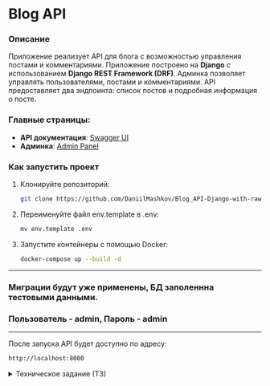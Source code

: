 # Blog API

### Описание

Приложение реализует API для блога с возможностью управления постами и комментариями. Приложение построено на **Django** с использованием **Django REST Framework (DRF)**. Админка позволяет управлять пользователями, постами и комментариями. API предоставляет два эндпоинта: список постов и подробная информация о посте. 

### Главные страницы:

- **API документация**: [Swagger UI](http://localhost:8000/api/swagger/)
- **Админка**: [Admin Panel](http://localhost:8000/admin/)

### Как запустить проект

1. Клонируйте репозиторий:
   ```bash
   git clone https://github.com/DaniilMashkov/Blog_API-Django-with-raw-SQL-/
2. Переименуйте файл env.template в .env:
   ```bash
   mv env.template .env
3. Запустите контейнеры с помощью Docker:
   ```bash
   docker-compose up --build -d
    ```
----
 ### Миграции будут уже применены, БД заполеннна тестовыми данными. 
 ### Пользователь - admin, Пароль - admin
----

После запуска API будет доступно по адресу:
   ```bash
   http://localhost:8000
  ```

<details> <summary>Техническое задание (ТЗ)</summary>
Задача:
Создать приложение Django, которое будет выступать в качестве API сервера.

Рекомендуется использовать cookiecutter-django или вы можете создать свое приложение с нуля. (https://github.com/cookiecutter/cookiecutter-django)

Рекомендуется использование Docker или venv с requirements.txt. Рекомендуется использовать DRF.

Мы будем реализовывать приложение блога.

Поскольку в работе придется работать с существующей сложной базой данных (MSSQL, но в рамках задания можно использовать любую СУБД) предлагается создать схему базы данных, используя стандартные средства Django. Цель данного задания – проверить навыки работы с SQL.

Поэтому требуется реализовать функционал без использования Django ORM как конструктора запросов (она будет выступать в качестве коннектора и обслуживать миграции). DRF предлагается использовать как удобную надстройку, чтобы обслуживать запросы.

Требования:
Пост в блоге состоит из следующих атрибутов:

Название
Краткое описание
Содержимое
Картинка
Дата создания поста
Автор (ссылка на пользователя)
К каждому посту можно добавить комментарий, состоящий из следующих полей:

Имя автора (без связи с пользователем)
Содержимое комментария
Дата создания комментария
Схема API:
API эндпоинт для получения списка постов:
Содержит название, краткое описание, данные автора (PK, username, email), путь к картинке, дату последнего комментария и имя человека, который его оставил.
Позволяет использовать сортировку по дате поста и названиям.
Позволяет использовать фильтрацию по PK автора.
API эндпоинт для получения детальной информации о посте:
Содержит название, содержание, данные автора (PK, username, email), путь к картинке и список комментариев со всеми полями, отсортированный по уменьшению даты комментария.
Дополнительно:
Базовая админ панель для создания постов и комментариев.
Обслуживание отдачи картинок отдано DevOps команде, поэтому достаточно загружать их и возвращать путь.
